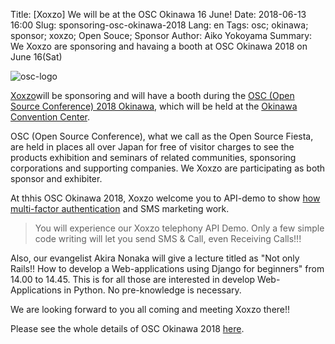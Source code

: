 Title: [Xoxzo] We will be at the OSC Okinawa 16 June!
Date: 2018-06-13 16:00
Slug: sponsoring-osc-okinawa-2018
Lang: en
Tags: osc; okinawa; sponsor; xoxzo; Open Souce; Sponsor
Author: Aiko Yokoyama
Summary: We Xoxzo are sponsoring and havaing a booth at OSC Okinawa 2018 on June 16(Sat)

![osc-logo](/images/osc-banner.gif)


[Xoxzo](https://info.xoxzo.com/ja/)will be sponsoring and will have a booth during the 
[OSC (Open Source Conference) 2018 Okinawa](https://www.ospn.jp/osc2018-okinawa/), 
which will be held at the [Okinawa Convention Center](http://www.oki-conven.jp/en/).


OSC (Open Source Conference), what we call as the Open Source Fiesta, are held in places all over Japan 
for free of visitor charges to see the products exhibition 
and seminars of related communities, sponsoring corporations and supporting companies. 
We Xoxzo are participating as both sponsor and exhibiter.

At thhis OSC Okinawa 2018, Xoxzo welcome you to API-demo to show 
[how multi-factor authentication](https://www.xoxzo.com/en/about/use-cases/two-factor-authentication/) and 
SMS marketing work. 

> You will experience our Xoxzo telephony API Demo. 
> Only a few simple code writing will let you send SMS & Call, even Receiving Calls!!!

Also, our evangelist Akira Nonaka will give a lecture titled as 
"Not only Rails!! How to develop a Web-applications using Django for beginners" 
from 14.00 to 14.45. This is for all those are interested in develop Web-Applications in Python. 
No pre-knowledge is necessary.

We are looking forward to you all coming and meeting Xoxzo there!!

Please see the whole details of OSC Okinawa 2018 [here](https://www.ospn.jp/osc2018-okinawa/).

